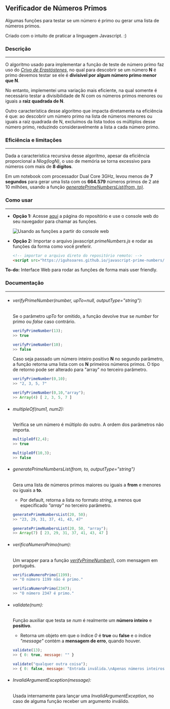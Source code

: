 ## Verificador de Números Primos

Algumas funções para testar se um número é primo ou gerar uma lista de números primos.

Criado com o intuito de praticar a linguagem Javascript. :)

### Descrição

---

O algoritmo usado para implementar a função de teste de número primo faz uso do
[_Crivo de Erastóstenes_](https://pt.wikipedia.org/wiki/Crivo_de_Erat%C3%B3stenes), no qual para descobrir se um número **N** é primo
devemos testar se ele é **divisível por algum número primo menor que N**.

No entanto, implementei uma variação mais eficiente, na qual somente é
necessário testar a divisibilidade de N com os números primos menores ou
iguais a **raiz quadrada de N**.

Outro característica desse algoritmo que impacta diretamenta
na eficiência é que: ao descobrir um número primo na lista de números
menores ou iguais a raiz quadrada de N, excluímos da lista todos os
múltiplos desse número primo, reduzindo consideravelmente a lista a cada
número primo.

### Eficiência e limitações

---

Dada a característica recursiva desse algoritmo, apesar da eficiência
proporcional a _Nlog(logN)_, o uso de memória se torna excessivo para
números com mais de **8 dígitos**.

Em um notebook com
processador Dual Core 3GHz, levou menos de **7 segundos** para
gerar uma lista com os **664.579** números primos de 2 até 10 milhões, usando a função [_generatePrimeNumbersList(from, to)_](#generate-primes).

### Como usar

---

- **Opção 1:** Acesse [aqui](https://iguhsoares.github.io/javascript-prime-numbers/) a página do repositório e use o console web do seu navegador para chamar as funções.

  ![Usando as funções a partir do console web](https://i.imgur.com/v4Bgh1h.png)

- **Opção 2:** Importar o arquivo javascript _primeNumbers.js_ e rodar as funções da forma como você preferir.

  ```html
  <!-- importar o arquivo direto do repositório remoto: -->
  <script src="https://iguhsoares.github.io/javascript-prime-numbers/primeNumbers.js"></script>
  ```

**To-do:** Interface Web para rodar as funções de forma mais user friendly.

### Documentação

---

- <h6 id="is-prime-number"><i>verifyPrimeNumber(number, upTo=null, outputType="string")</i>:</h6>

  Se o parâmetro _upTo_ for omitido, a função devolve _true_ se _number_ for primo ou _false_ caso contrário.

  ```Javascript
  verifyPrimeNumber(13);
  >> true

  verifyPrimeNumber(10);
  >> false
  ```

  Caso seja passado um número inteiro positivo **N** no segundo parâmetro, a função retorna uma lista com os **N** primeiros números primos. O tipo de retorno pode ser alterado para "array" no terceiro parâmetro.

  ```Javascript
  verifyPrimeNumber(0,10);
  >> "2, 3, 5, 7"

  verifyPrimeNumber(0,10,"array");
  >> Array(4) [ 2, 3, 5, 7 ]
  ```

- ###### _multipleOf(num1, num2):_

  Verifica se um número é múltiplo do outro. A ordem dos parâmetros não importa.

  ```Javascript
  multipleOf(2,4);
  >> true

  multipleOf(10,3);
  >> false
  ```

- <h6 id="generate-primes"><i>generatePrimeNumbersList(from, to, outputType="string")</i></h6>

  Gera uma lista de números primos maiores ou iguais a **from** e menores ou iguais a **to**.

  - Por default, retorna a lista no formato _string_, a menos que especificado <i>"array"</i> no terceiro parâmetro.

  ```Javascript
  generatePrimeNumbersList(20, 50);
  >> "23, 29, 31, 37, 41, 43, 47"

  generatePrimeNumbersList(20, 50, "array");
  >> Array(7) [ 23, 29, 31, 37, 41, 43, 47 ]
  ```

- ###### _verificaNumeroPrimo(num):_

  Um wrapper para a função [_verifyPrimeNumber()_](#is-prime-number), com mensagem em português.

  ```Javascript
  verificaNumeroPrimo(1199);
  >> "O número 1199 não é primo."

  verificaNumeroPrimo(2347);
  >> "O número 2347 é primo."
  ```

- ###### _validate(num):_

  Função auxiliar que testa se _num_ é realmente um **número inteiro** e **positivo**.

  - Retorna um objeto em que o índice _0_ é **true** ou **false** e o índice _\"message\"_ contém a **mensagem de erro**, quando houver.

  ```Javascript
  validate(13);
  >> { 0: true, message: "" }

  validate("qualquer outra coisa");
  >> { 0: false, message: "Entrada inválida.\nApenas números inteiros positivos serão computados." }
  ```

- ###### _InvalidArgumentException(message):_
  Usada internamente para lançar uma _InvalidArgumentException_, no caso de alguma função receber um argumento inválido.
